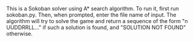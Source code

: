 This is a Sokoban solver using A* search algorithm. To run it, first run sokoban.py. Then, when prompted, enter the file name of input. The algorithm will try to solve the game and return a sequence of the form "n UUDDRRLL..." if such a solution is found, and "SOLUTION NOT FOUND" otherwise.
